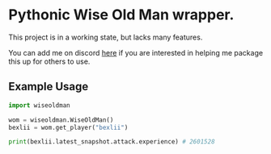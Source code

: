 # Pythonic Wise Old Man wrapper.

This project is in a working state, but lacks many features.

You can add me on discord [here](https://discordapp.com/users/177131156028784640) if you are interested in helping me package this up for others to use.

## Example Usage

```python
import wiseoldman

wom = wiseoldman.WiseOldMan()
bexlii = wom.get_player("bexlii")

print(bexlii.latest_snapshot.attack.experience) # 2601528
```
